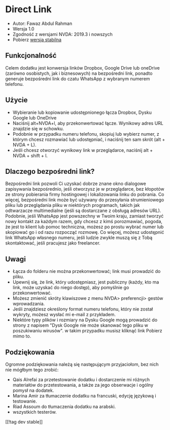 # Direct Link #

* Autor: Fawaz Abdul Rahman
* Wersja 1.0
* Zgodność z wersjami NVDA: 2019.3 i nowszych
* Pobierz [wersja stabilna][1]

## Funkcjonalność
Celem dodatku jest konwersja linków Dropbox, Google Drive lub oneDrive
(zarówno osobistych, jak i biznesowych) na bezpośredni link, ponadto
generuje bezpośredni link do czatu WhatsApp z wybranym numerem telefonu.

## Użycie
* Wybieranie lub kopiowanie udostępnionego łącza Dropbox, Dysku Google lub
  OneDrive
* Naciśnij alt+NVDA+l, aby przekonwertować łącze. Wynikowy adres URL
  znajdzie się w schowku.
* Podobnie w przypadku numeru telefonu, skopiuj lub wybierz numer, z którym
  chcesz rozmawiać lub udostępniać, i naciśnij ten sam skrót (alt + NVDA +
  L).
* Jeśli chcesz otworzyć wynikowy link w przeglądarce, naciśnij alt + NVDA +
  shift + l.

## Dlaczego bezpośredni link?
Bezpośredni link pozwoli Ci uzyskać dobrze znane okno dialogowe zapisywania
bezpośrednio, jeśli otworzysz je w przeglądarce, bez kłopotów ze strony
pobierania firmy hostingowej i lokalizowania linku do pobrania.  Co więcej,
bezpośredni link może być używany do przesyłania strumieniowego pliku lub
przeglądania pliku w niektórych programach, takich jak odtwarzacze
multimedialne (jeśli są dostarczane z obsługą adresów URL).  Podobnie, jeśli
WhatsApp jest powszechny w Twoim kraju, zamiast tworzyć nowy kontakt za
każdym razem, gdy chcesz z kimś porozmawiać, pogoda, że jest to klient lub
pomoc techniczna, możesz po prostu wybrać numer lub skopiować go i od razu
rozpocząć rozmowę.  Co więcej, możesz udostępnić link WhatsApp własnego
numeru, jeśli ludzie zwykle muszą się z Tobą skontaktować, jeśli pracujesz
jako freelancer.

## Uwagi
* Łącza do folderu nie można przekonwertować; link musi prowadzić do pliku.
* Upewnij się, że link, który udostępniasz, jest publiczny (każdy, kto ma
  link, może uzyskać do niego dostęp), aby pomyślnie go przekonwertować.
* Możesz zmienić skróty klawiszowe z menu NVDA> preferencji> gestów
  wprowadzania.
* Jeśli znajdziesz określony format numeru telefonu, który nie został
  wykryty, możesz wysłać mi e-mail z przykładem.
* Niektóre typy plików i rozmiary na Dysku Google mogą prowadzić do strony z
  napisem "Dysk Google nie może skanować tego pliku w poszukiwaniu
  wirusów". w takim przypadku musisz kliknąć link Pobierz mimo to.

## Podziękowania
Ogromne podziękowania należą się następującym przyjaciołom, bez nich nie
mógłbym tego zrobić:

* Qais Alrefai za przetestowanie dodatku i dostarczenie mi różnych
  materiałów do przetestowania, a także za jego obserwacje i ogólny pomysł
  na dodatek.
* Marina Amir za tłumaczenie dodatku na francuski, edycję językową i
  testowanie.
* Riad Assoum do tłumaczenia dodatku na arabski.
* wszystkich testerów.

[[!tag dev stable]]

[1]: https://www.nvaccess.org/addonStore/legacy?file=directlink
